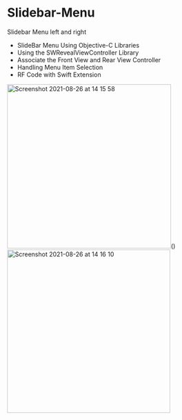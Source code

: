 
# Slidebar-Menu
Slidebar Menu left and right

- SlideBar Menu Using Objective-C Libraries
- Using the SWRevealViewController Library
- Associate the Front View and Rear View Controller
- Handling Menu Item Selection
- RF Code with Swift Extension

<img width="380" alt="Screenshot 2021-08-26 at 14 15 58" src="https://user-images.githubusercontent.com/48089787/130962039-ffa54c44-104b-4d80-85bd-467d81638ea4.png">()<img width="378" alt="Screenshot 2021-08-26 at 14 16 10" src="https://user-images.githubusercontent.com/48089787/130961965-2ab3f173-64e5-4665-8e69-781adf018e17.png">

